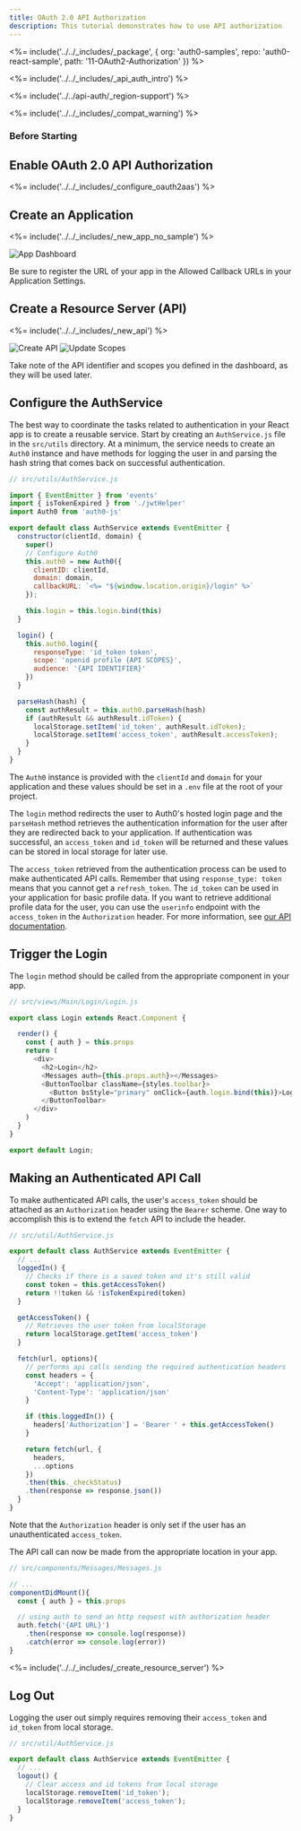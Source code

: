 ```yaml
---
title: OAuth 2.0 API Authorization
description: This tutorial demonstrates how to use API authorization
---
```


<%= include('../../_includes/_package', {
  org: 'auth0-samples',
  repo: 'auth0-react-sample',
  path: '11-OAuth2-Authorization'
}) %>

<%= include('../../_includes/_api_auth_intro') %>

<%= include('../../api-auth/_region-support') %>

<%= include('../../_includes/_compat_warning') %>

### Before Starting

## Enable OAuth 2.0 API Authorization

<%= include('../../_includes/_configure_oauth2aas') %>

## Create an Application

<%= include('../../_includes/_new_app_no_sample') %>

![App Dashboard](/media/articles/angularjs/spa_client_create.png)

Be sure to register the URL of your app in the Allowed Callback URLs in your Application Settings.

## Create a Resource Server (API)

<%= include('../../_includes/_new_api') %>

![Create API](/media/articles/api-auth/api-5.png)
![Update Scopes](/media/articles/api-auth/api-6.png)

Take note of the API identifier and scopes you defined in the dashboard, as they will be used later.

## Configure the AuthService

The best way to coordinate the tasks related to authentication in your React app is to create a reusable service. Start by creating an `AuthService.js` file in the `src/utils` directory. At a minimum, the service needs to create an `Auth0` instance and have methods for logging the user in and parsing the hash string that comes back on successful authentication.

```js
// src/utils/AuthService.js

import { EventEmitter } from 'events'
import { isTokenExpired } from './jwtHelper'
import Auth0 from 'auth0-js'

export default class AuthService extends EventEmitter {
  constructor(clientId, domain) {
    super()
    // Configure Auth0
    this.auth0 = new Auth0({
      clientID: clientId,
      domain: domain,
      callbackURL: `<%= "${window.location.origin}/login" %>`
    });

    this.login = this.login.bind(this)
  }

  login() {
    this.auth0.login({
      responseType: 'id_token token',
      scope: 'openid profile {API SCOPES}',
      audience: '{API IDENTIFIER}'
    })
  }

  parseHash(hash) {
    const authResult = this.auth0.parseHash(hash)
    if (authResult && authResult.idToken) {
      localStorage.setItem('id_token', authResult.idToken);
      localStorage.setItem('access_token', authResult.accessToken);
    }
  }
}
```

The `Auth0` instance is provided with the `clientId` and `domain` for your application and these values should be set in a `.env` file at the root of your project.

The `login` method redirects the user to Auth0's hosted login page and the `parseHash` method retrieves the authentication information for the user after they are redirected back to your application. If authentication was successful, an `access_token` and `id_token` will be returned and these values can be stored in local storage for later use.

The `access_token` retrieved from the authentication process can be used to make authenticated API calls. Remember that using `response_type: token` means that you cannot get a `refresh_token`. The `id_token` can be used in your application for basic profile data. If you want to retrieve additional profile data for the user, you can use the `userinfo` endpoint with the `access_token` in the `Authorization` header. For more information, see [our API documentation](/api/authentication/reference#get-user-info).

## Trigger the Login

The `login` method should be called from the appropriate component in your app.

```js
// src/views/Main/Login/Login.js

export class Login extends React.Component {

  render() {
    const { auth } = this.props
    return (
      <div>
        <h2>Login</h2>
        <Messages auth={this.props.auth}></Messages>
        <ButtonToolbar className={styles.toolbar}>
          <Button bsStyle="primary" onClick={auth.login.bind(this)}>Login</Button>
        </ButtonToolbar>
      </div>
    )
  }
}

export default Login;
```

## Making an Authenticated API Call

To make authenticated API calls, the user's `access_token` should be attached as an `Authorization` header using the `Bearer` scheme. One way to accomplish this is to extend the `fetch` API to include the header.

```js
// src/util/AuthService.js

export default class AuthService extends EventEmitter {
  // ...
  loggedIn() {
    // Checks if there is a saved token and it's still valid
    const token = this.getAccessToken()
    return !!token && !isTokenExpired(token)
  }

  getAccessToken() {
    // Retrieves the user token from localStorage
    return localStorage.getItem('access_token')
  }

  fetch(url, options){
    // performs api calls sending the required authentication headers
    const headers = {
      'Accept': 'application/json',
      'Content-Type': 'application/json'
    }

    if (this.loggedIn()) {
      headers['Authorization'] = 'Bearer ' + this.getAccessToken()
    }

    return fetch(url, {
      headers,
      ...options
    })
    .then(this._checkStatus)
    .then(response => response.json())
  }
}
```

Note that the `Authorization` header is only set if the user has an unauthenticated `access_token`.

The API call can now be made from the appropriate location in your app.

```js
// src/components/Messages/Messages.js

// ...
componentDidMount(){
  const { auth } = this.props

  // using auth to send an http request with authorization header
  auth.fetch('{API URL}')
    .then(response => console.log(response))
    .catch(error => console.log(error))
}
```

<%= include('../../_includes/_create_resource_server') %>

## Log Out

Logging the user out simply requires removing their `access_token` and `id_token` from local storage.

```js
// src/util/AuthService.js

export default class AuthService extends EventEmitter {
  // ...
  logout() {
    // Clear access and id tokens from local storage
    localStorage.removeItem('id_token');
    localStorage.removeItem('access_token');
  }
}
```
